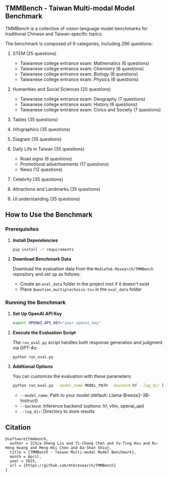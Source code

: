 ## TMMBench - Taiwan Multi-modal Model Benchmark

TMMBench is a collection of vision-language model benchmarks for traditional Chinese and Taiwan-specific topics.

The benchmark is composed of 9 categories, including 290 questions:

1. STEM (25 questions)

   - Taiwanese college entrance exam: Mathematics (6 questions)
   - Taiwanese college entrance exam: Chemistry (6 questions)
   - Taiwanese college entrance exam: Biology (6 questions)
   - Taiwanese college entrance exam: Physics (6 questions)
2. Humanities and Social Sciences (20 questions)

   - Taiwanese college entrance exam: Geography (7 questions)
   - Taiwanese college entrance exam: History (6 questions)
   - Taiwanese college entrance exam: Civics and Society (7 questions)
3. Tables (35 questions)
4. Infographics (35 questions)
5. Diagram (35 questions)
6. Daily Life in Taiwan (35 questions)

   - Road signs (6 questions)
   - Promotional advertisements (17 questions)
   - News (12 questions)
7. Celebrity (35 questions)
8. Attractions and Landmarks (35 questions)
9. UI understanding (35 questions)

## How to Use the Benchmark

### Prerequisites

1. **Install Dependencies**

   ```sh
   pip install -r requirements
   ```

2. **Download Benchmark Data**

   Download the evaluation data from the `MediaTek-Research/TMMBench` repository and set up as follows:
   - Create an `eval_data` folder in the project root if it doesn't exist
   - Place `Question_multiplechoice.tsv` in the `eval_data` folder

### Running the Benchmark

1. **Set Up OpenAI API Key**

   ```bash
   export OPENAI_API_KEY="your_openai_key"
   ```

2. **Execute the Evaluation Script**

   The `run_eval.py` script handles both response generation and judgment via GPT-4o:

   ```bash
   python run_eval.py
   ```

3. **Additional Options**

   You can customize the evaluation with these parameters:
   ```bash
   python run_eval.py --model_name MODEL_PATH --backend hf --log_dir logs/YOUR_MODEL/
   ```

   - `--model_name`: Path to your model (default: Llama-Breeze2-3B-Instruct)
   - `--backend`: Inference backend (options: hf, vllm, openai_api)
   - `--log_dir`: Directory to store results


## Citation 

```
@software{tmmbench,
  author = {Chia-Sheng Liu and Yi-Chang Chen and Yu-Ting Hsu and Ru-Heng Huang and Meng-Hsi Chen and Da-Shan Shiu},
  title = {TMMBench - Taiwan Multi-modal Model Benchmark},
  month = April,
  year = 2025,
  url = {https://github.com/mtkresearch/TMMBench}
}
```
